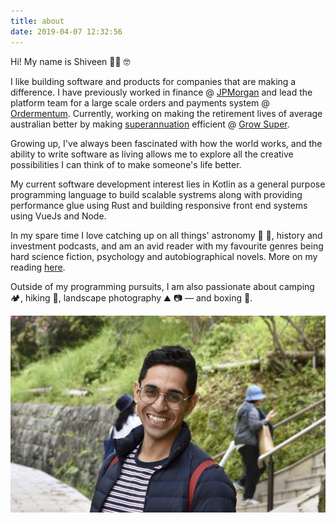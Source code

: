 ```yaml
---
title: about
date: 2019-04-07 12:32:56
---
```

Hi! My name is Shiveen 👋🏽 🤓

I like building software and products for companies that are making a difference. I have previously worked in finance @ [JPMorgan](https://www.jpmorgan.com/) and lead the platform team for a large scale orders and payments system @ [Ordermentum](https://www.ordermentum.com/). Currently, working on making the retirement lives of average australian better by making [superannuation](https://en.wikipedia.org/wiki/Superannuation_in_Australia) efficient @ [Grow Super](https://www.growsuper.com/).

Growing up, I've always been fascinated with how the world works, and the ability to write software as living allows me to explore all the creative possibilities I can think of to make someone's life better.

My current software development interest lies in Kotlin as a general purpose programming language to build scalable systrems along with providing performance glue using Rust and building responsive front end systems using VueJs and Node.

In my spare time I love catching up on all things' astronomy 🌌 🚀, history and investment podcasts, and am an avid reader with my favourite genres being hard science fiction, psychology and autobiographical novels. More on my reading [here](/reading).

Outside of my programming pursuits, I am also passionate about camping 🏕, hiking 🥾, landscape photography ⛰ 📷  — and boxing 🥊. 

![](./about_me.jpg)
    
